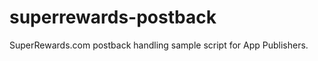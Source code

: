 superrewards-postback
=====================

SuperRewards.com postback handling sample script for App Publishers.
